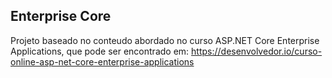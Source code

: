 ## Enterprise Core

Projeto baseado no conteudo abordado no curso ASP.NET Core Enterprise Applications, que pode ser encontrado em: https://desenvolvedor.io/curso-online-asp-net-core-enterprise-applications

